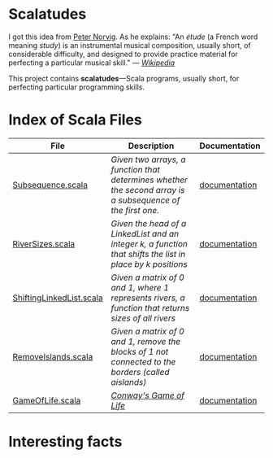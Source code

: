 


# Scalatudes

I got this idea from [Peter Norvig](https://github.com/norvig). As he explains:
"An *étude* (a French word meaning *study*) is an instrumental musical composition, 
usually short, of considerable difficulty, and designed to provide practice material 
for perfecting a particular musical skill." — [*Wikipedia*](https://en.wikipedia.org/wiki/%C3%89tude)

This project contains **scalatudes**—Scala programs, usually short, for perfecting 
particular programming skills.

# Index of Scala Files

| File                                                                        | Description                                                                                                | Documentation                                            |
|-----------------------------------------------------------------------------|------------------------------------------------------------------------------------------------------------|----------------------------------------------------------|
| [Subsequence.scala](/src/main/scala/etudes/Subsequence.scala)               | *Given two arrays, a function that determines whether the second array is a subsequence of the first one.* | [documentation](/doc/algoexpert/SubSequence.md)          |
| [RiverSizes.scala](/src/main/scala/etudes/RiverSizes.scala)                 | *Given the head of a LinkedList and an integer k, a function that shifts the list in place by k positions* | [documentation](/doc/algoexpert/RiversSize.md) |
| [ShiftingLinkedList.scala](/src/main/scala/etudes/ShiftingLinkedList.scala) | *Given a matrix of 0 and 1, where 1 represents rivers, a function that returns sizes of all rivers*        | [documentation](/doc/algoexpert/ShiftingLinkedList.md)         |
| [RemoveIslands.scala](/src/main/scala/etudes/RemoveIslands.scala)           | *Given a matrix of 0 and 1, remove the blocks of 1 not connected to the borders (called aislands)*         | [documentation](/doc/algoexpert/RiversSize.md)
| [GameOfLife.scala](/src/main/scala/etudes/GameOfLife.scala)                 | *[Conway's Game of Life](https://en.wikipedia.org/wiki/Conway%27s_Game_of_Life)*                           | [documentation](/doc/GameOfLife.md)


# Interesting facts 
